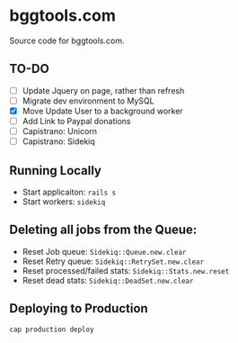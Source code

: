 # bggtools.com

Source code for bggtools.com.

## TO-DO

* [ ] Update Jquery on page, rather than refresh
* [ ] Migrate dev environment to MySQL
* [X] Move Update User to a background worker
* [ ] Add Link to Paypal donations
* [ ] Capistrano: Unicorn
* [ ] Capistrano: Sidekiq

## Running Locally

* Start applicaiton: `rails s`
* Start workers: `sidekiq`

## Deleting all jobs from the Queue:

* Reset Job queue: `Sidekiq::Queue.new.clear`
* Reset Retry queue: `Sidekiq::RetrySet.new.clear`
* Reset processed/failed stats: `Sidekiq::Stats.new.reset`
* Reset dead stats: `Sidekiq::DeadSet.new.clear`

## Deploying to Production

`cap production deploy`
